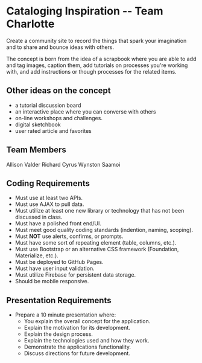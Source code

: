 # Cataloging Inspiration -- Team Charlotte

Create a community site to record the things that spark your imagination and to share and bounce ideas with others.

The concept is born from the idea of a scrapbook where you are able to add and tag images, caption them, add tutorials on processes you're working with, and add instructions or though processes for the related items.

## Other ideas on the concept

- a tutorial discussion board
- an interactive place where you can converse with others
- on-line workshops and challenges.
- digital sketchbook
- user rated article and favorites

## Team Members

Allison Valder
Richard Cyrus
Wynston Saamoi

## Coding Requirements

- Must use at least two APIs.
- Must use AJAX to pull data.
- Must utilize at least one new library or technology that has not been discussed in class.
- Must have a polished front end/UI.
- Must meet good quality coding standards (indention, naming, scoping).
- Must **__NOT__** use alerts, confirms, or prompts.
- Must have some sort of repeating element (table, columns, etc.).
- Must use Bootstrap or an alternative CSS framework (Foundation, Materialize, etc.).
- Must be deployed to GitHub Pages.
- Must have user input validation.
- Must utilize Firebase for persistent data storage.
- Should be mobile responsive.

## Presentation Requirements

- Prepare a 10 minute presentation where:
    - You explain the overall concept for the application.
    - Explain the motivation for its development.
    - Explain the design process.
    - Explain the technologies used and how they work.
    - Demonstrate the applications functionality.
    - Discuss directions for future development.
